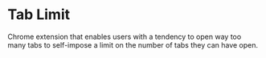 # Tab Limit

Chrome extension that enables users with a tendency to open way too many tabs to self-impose a limit on the number of tabs they can have open.
